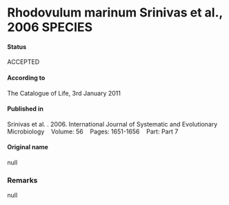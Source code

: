 # Rhodovulum marinum Srinivas et al., 2006 SPECIES

#### Status
ACCEPTED

#### According to
The Catalogue of Life, 3rd January 2011

#### Published in
Srinivas et al. . 2006. International Journal of Systematic and Evolutionary Microbiology    Volume: 56    Pages: 1651-1656    Part: Part 7

#### Original name
null

### Remarks
null